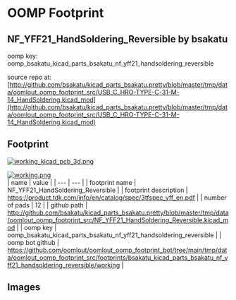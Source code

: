 # OOMP Footprint  
## NF_YFF21_HandSoldering_Reversible  by bsakatu  
  
oomp key: oomp_bsakatu_kicad_parts_bsakatu_nf_yff21_handsoldering_reversible  
  
source repo at: [http://github.com/bsakatu/kicad_parts_bsakatu.pretty/blob/master/tmp/data/oomlout_oomp_footprint_src/USB_C_HRO-TYPE-C-31-M-14_HandSoldering.kicad_mod](http://github.com/bsakatu/kicad_parts_bsakatu.pretty/blob/master/tmp/data/oomlout_oomp_footprint_src/USB_C_HRO-TYPE-C-31-M-14_HandSoldering.kicad_mod)  
## Footprint  
  
[![working_kicad_pcb_3d.png](working_kicad_pcb_3d_600.png)](working_kicad_pcb_3d.png)  
  
[![working.png](working_600.png)](working.png)  
| name | value | 
| --- | --- | 
| footprint name | NF_YFF21_HandSoldering_Reversible | 
| footprint description | https://product.tdk.com/info/en/catalog/spec/3tfspec_yff_en.pdf | 
| number of pads | 12 | 
| github path | http://github.com/bsakatu/kicad_parts_bsakatu.pretty/blob/master/tmp/data/oomlout_oomp_footprint_src/NF_YFF21_HandSoldering_Reversible.kicad_mod | 
| oomp key | oomp_bsakatu_kicad_parts_bsakatu_nf_yff21_handsoldering_reversible | 
| oomp bot github | https://github.com/oomlout/oomlout_oomp_footprint_bot/tree/main/tmp/data/oomlout_oomp_footprint_src/footprints/bsakatu_kicad_parts_bsakatu_nf_yff21_handsoldering_reversible/working | 
## Images  
